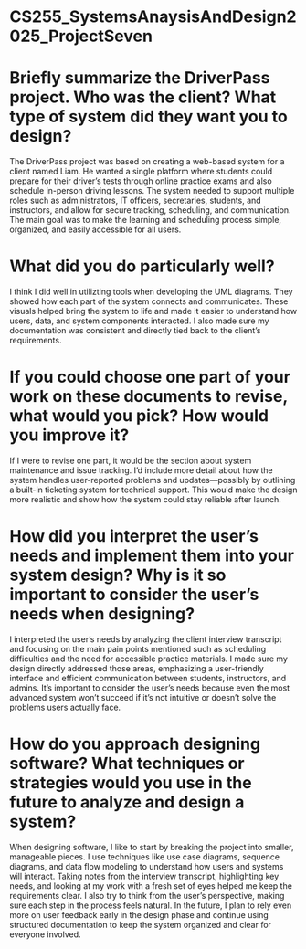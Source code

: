 # CS255_SystemsAnaysisAndDesign2025_ProjectSeven

# Briefly summarize the DriverPass project. Who was the client? What type of system did they want you to design? 
The DriverPass project was based on creating a web-based system for a client named Liam. He wanted a single platform where students could prepare for their driver’s tests through online practice exams and also schedule in-person driving lessons. The system needed to support multiple roles such as administrators, IT officers, secretaries, students, and instructors, and allow for secure tracking, scheduling, and communication. The main goal was to make the learning and scheduling process simple, organized, and easily accessible for all users.

# What did you do particularly well?
I think I did well in utilizting tools when developing the UML diagrams. They showed how each part of the system connects and communicates. These visuals helped bring the system to life and made it easier to understand how users, data, and system components interacted. I also made sure my documentation was consistent and directly tied back to the client’s requirements.

# If you could choose one part of your work on these documents to revise, what would you pick? How would you improve it?
If I were to revise one part, it would be the section about system maintenance and issue tracking. I’d include more detail about how the system handles user-reported problems and updates—possibly by outlining a built-in ticketing system for technical support. This would make the design more realistic and show how the system could stay reliable after launch.

# How did you interpret the user’s needs and implement them into your system design? Why is it so important to consider the user’s needs when designing?
I interpreted the user’s needs by analyzing the client interview transcript and focusing on the main pain points mentioned such as scheduling difficulties and the need for accessible practice materials. I made sure my design directly addressed those areas, emphasizing a user-friendly interface and efficient communication between students, instructors, and admins. It’s important to consider the user’s needs because even the most advanced system won’t succeed if it’s not intuitive or doesn’t solve the problems users actually face.

# How do you approach designing software? What techniques or strategies would you use in the future to analyze and design a system?
When designing software, I like to start by breaking the project into smaller, manageable pieces. I use techniques like use case diagrams, sequence diagrams, and data flow modeling to understand how users and systems will interact. Taking notes from the interview transcript, highlighting key needs, and looking at my work with a fresh set of eyes helped me keep the requirements clear. I also try to think from the user’s perspective, making sure each step in the process feels natural. In the future, I plan to rely even more on user feedback early in the design phase and continue using structured documentation to keep the system organized and clear for everyone involved.
